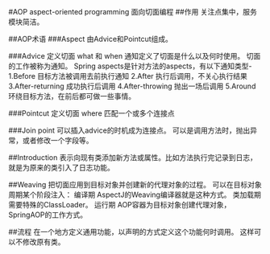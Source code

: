 #AOP
aspect-oriented programming
面向切面编程
##作用
关注点集中，服务模块简洁。

##AOP术语
###Aspect
由Advice和Pointcut组成。

###Advice
定义切面 what 和 when
通知定义了切面是什么以及何时使用。
切面的工作被称为通知。
Spring aspects是针对方法的aspects，有以下通知类型-
1.Before 目标方法被调用去前执行通知
2.After 执行后调用，不关心执行结果
3.After-returning 成功执行后调用
4.After-throwing 抛出一场后调用
5.Around 环绕目标方法，在前后都可做一些事情。

###Pointcut
定义切面 where
匹配一个或多个连接点

###Join point
可以插入advice的时机成为连接点。
可以是调用方法时，抛出异常，或者修改一个字段等。

##Introduction
表示向现有类添加新方法或属性。比如方法执行完记录到日志，就是为原来的类引入了日志功能。

##Weaving
把切面应用到目标对象并创建新的代理对象的过程。
可以在目标对象周期某个阶段注入：
编译期 AspectJ的Weaving编译器就是这种方式。
类加载期 需要特殊的ClassLoader。
运行期 AOP容器为目标对象创建代理对象，SpringAOP的工作方式。


##流程
在一个地方定义通用功能，以声明的方式定义这个功能何时调用。
这样可以不修改原有类。
